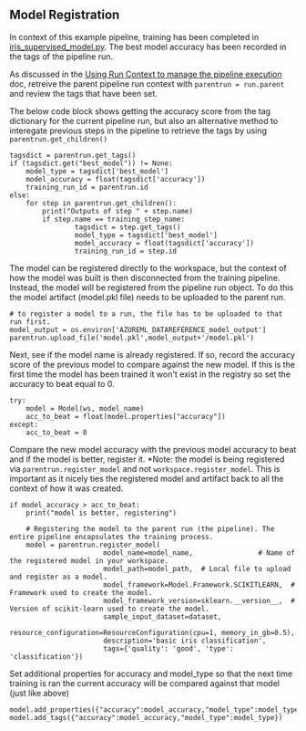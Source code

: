## Model Registration
In context of this example pipeline, training has been completed in [iris_supervised_model.py](/azureml/iris_supervised_model.py). The best model accuracy has been recorded in the tags of the pipeline run. 

As discussed in the [Using Run Context to manage the pipeline execution](/docs/run_context.md) doc, retreive the parent pipeline run context with `parentrun = run.parent` and review the tags that have been set.

The below code block shows getting the accuracy score from the tag dictionary for the current pipeline run, but also an alternative method to interegate previous steps in the pipeline to retrieve the tags by using `parentrun.get_children()`

```
tagsdict = parentrun.get_tags()
if (tagsdict.get("best_model")) != None:
    model_type = tagsdict['best_model']
    model_accuracy = float(tagsdict['accuracy'])
    training_run_id = parentrun.id
else:
    for step in parentrun.get_children():
        print("Outputs of step " + step.name)
        if step.name == training_step_name:
                tagsdict = step.get_tags()
                model_type = tagsdict['best_model']
                model_accuracy = float(tagsdict['accuracy'])
                training_run_id = step.id
```

The model can be registered directly to the workspace, but the context of how the model was built is then disconnected from the training pipeline. Instead, the model will be registered from the pipeline run object. To do this the model artifact (model.pkl file) needs to be uploaded to the parent run. 
```
# to register a model to a run, the file has to be uploaded to that run first.
model_output = os.environ['AZUREML_DATAREFERENCE_model_output']
parentrun.upload_file('model.pkl',model_output+'/model.pkl')
```

Next, see if the model name is already registered. If so, record the accuracy score of the previous model to compare against the new model. If this is the first time the model has been trained it won't exist in the registry so set the accuracy to beat equal to 0.
```
try:
    model = Model(ws, model_name)
    acc_to_beat = float(model.properties["accuracy"])
except:
    acc_to_beat = 0
```

Compare the new model accuracy with the previous model accuracy to beat and if the model is better, register it. *Note: the model is being registered via `parentrun.register_model` and not `workspace.register_model`. This is important as it nicely ties the registered model and artifact back to all the context of how it was created.
```
if model_accuracy > acc_to_beat:
    print("model is better, registering")

    # Registering the model to the parent run (the pipeline). The entire pipeline encapsulates the training process.
    model = parentrun.register_model(
                       model_name=model_name,                # Name of the registered model in your workspace.
                       model_path=model_path,  # Local file to upload and register as a model.
                       model_framework=Model.Framework.SCIKITLEARN,  # Framework used to create the model.
                       model_framework_version=sklearn.__version__,  # Version of scikit-learn used to create the model.
                       sample_input_dataset=dataset,
                       resource_configuration=ResourceConfiguration(cpu=1, memory_in_gb=0.5),
                       description='basic iris classification',
                       tags={'quality': 'good', 'type': 'classification'})
```

Set additional properties for accuracy and model_type so that the next time training is ran the current accuracy will be compared against that model (just like above)
```
model.add_properties({"accuracy":model_accuracy,"model_type":model_type})
model.add_tags({"accuracy":model_accuracy,"model_type":model_type})
```